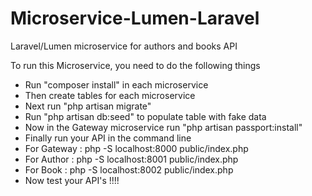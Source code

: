 # Microservice-Lumen-Laravel
Laravel/Lumen microservice  for authors and books API

To run this Microservice, you need to do the following things
- Run "composer install" in each microservice 
- Then create tables for each microservice
- Next run "php artisan migrate"
- Run "php artisan db:seed" to populate table with fake data
- Now in the Gateway microservice run "php artisan passport:install"
- Finally run your API in the command line
- For Gateway : php -S localhost:8000 public/index.php
- For Author : php -S localhost:8001 public/index.php
- For Book : php -S localhost:8002 public/index.php
- Now test your API's !!!!
